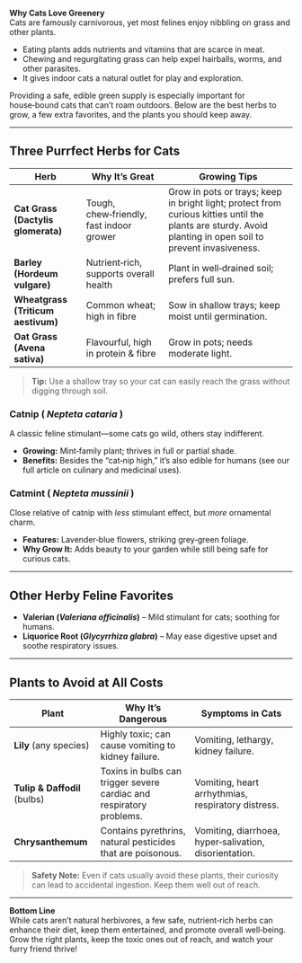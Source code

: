 **Why Cats Love Greenery**  
Cats are famously carnivorous, yet most felines enjoy nibbling on grass and other plants.  
* Eating plants adds nutrients and vitamins that are scarce in meat.  
* Chewing and regurgitating grass can help expel hairballs, worms, and other parasites.  
* It gives indoor cats a natural outlet for play and exploration.  

Providing a safe, edible green supply is especially important for house‑bound cats that can’t roam outdoors. Below are the best herbs to grow, a few extra favorites, and the plants you should keep away.

---

## Three Purrfect Herbs for Cats

| Herb | Why It’s Great | Growing Tips |
|------|----------------|--------------|
| **Cat Grass (Dactylis glomerata)** | Tough, chew‑friendly, fast indoor grower | Grow in pots or trays; keep in bright light; protect from curious kitties until the plants are sturdy. Avoid planting in open soil to prevent invasiveness. |
| **Barley (Hordeum vulgare)** | Nutrient‑rich, supports overall health | Plant in well‑drained soil; prefers full sun. |
| **Wheatgrass (Triticum aestivum)** | Common wheat; high in fibre | Sow in shallow trays; keep moist until germination. |
| **Oat Grass (Avena sativa)** | Flavourful, high in protein & fibre | Grow in pots; needs moderate light. |

> **Tip:** Use a shallow tray so your cat can easily reach the grass without digging through soil.

### Catnip ( *Nepteta cataria* )
A classic feline stimulant—some cats go wild, others stay indifferent.  
* **Growing:** Mint‑family plant; thrives in full or partial shade.  
* **Benefits:** Besides the “cat‑nip high,” it’s also edible for humans (see our full article on culinary and medicinal uses).  

### Catmint ( *Nepteta mussinii* )
Close relative of catnip with *less* stimulant effect, but *more* ornamental charm.  
* **Features:** Lavender‑blue flowers, striking grey‑green foliage.  
* **Why Grow It:** Adds beauty to your garden while still being safe for curious cats.

---

## Other Herby Feline Favorites

- **Valerian (*Valeriana officinalis*)** – Mild stimulant for cats; soothing for humans.  
- **Liquorice Root (*Glycyrrhiza glabra*)** – May ease digestive upset and soothe respiratory issues.

---

## Plants to Avoid at All Costs

| Plant | Why It’s Dangerous | Symptoms in Cats |
|-------|--------------------|------------------|
| **Lily** (any species) | Highly toxic; can cause vomiting to kidney failure. | Vomiting, lethargy, kidney failure. |
| **Tulip & Daffodil** (bulbs) | Toxins in bulbs can trigger severe cardiac and respiratory problems. | Vomiting, heart arrhythmias, respiratory distress. |
| **Chrysanthemum** | Contains pyrethrins, natural pesticides that are poisonous. | Vomiting, diarrhoea, hyper‑salivation, disorientation. |

> **Safety Note:** Even if cats usually avoid these plants, their curiosity can lead to accidental ingestion. Keep them well out of reach.

---

**Bottom Line**  
While cats aren’t natural herbivores, a few safe, nutrient‑rich herbs can enhance their diet, keep them entertained, and promote overall well‑being. Grow the right plants, keep the toxic ones out of reach, and watch your furry friend thrive!